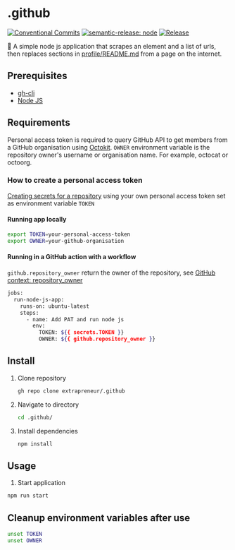# .github

[![Conventional Commits](https://img.shields.io/badge/Conventional%20Commits-1.0.0-yellow.svg)](https://conventionalcommits.org)
[![semantic-release: node](https://img.shields.io/badge/semantic--release-node-e10079?logo=semantic-release)](https://github.com/semantic-release/semantic-release)
[![Release](https://github.com/extrapreneur/.github/actions/workflows/release.yml/badge.svg)](https://github.com/extrapreneur/.github/actions/workflows/release.yml)

📖 A simple node js application that scrapes an element and a list of urls, then replaces sections in [profile/README.md](./profile/README.md) from a page on the internet.

## Prerequisites

- [gh-cli](https://github.com/cli/cli?tab=readme-ov-file#installation)
- [Node JS](https://nodejs.org/en/download/package-manager)

## Requirements

Personal access token is required to query GitHub API to get members from a GitHub organisation using [Octokit](https://github.com/octokit).
`OWNER` environment variable is the repository owner's username or organisation name. For example, octocat or octoorg.

### How to create a personal access token

[Creating secrets for a repository](https://docs.github.com/en/actions/how-tos/write-workflows/choose-what-workflows-do/use-secrets#creating-secrets-for-a-repository) using your own personal access token set as environment variable `TOKEN`

#### Running app locally

```bash
export TOKEN=your-personal-access-token
export OWNER=your-github-organisation
```

#### Running in a GitHub action with a workflow

`github.repository_owner` return the owner of the repository, see [GitHub context: repository_owner](https://docs.github.com/en/actions/reference/workflows-and-actions/contexts#github-context)

```bash
jobs:
  run-node-js-app:
    runs-on: ubuntu-latest
    steps:
      - name: Add PAT and run node js
        env:
          TOKEN: ${{ secrets.TOKEN }}
          OWNER: ${{ github.repository_owner }}
```

## Install

1. Clone repository

   ```bash
   gh repo clone extrapreneur/.github
   ```

1. Navigate to directory

   ```bash
   cd .github/
   ```

1. Install dependencies

   ```bash
   npm install
   ```

## Usage

1. Start application

```bash
npm run start
```

## Cleanup environment variables after use

```bash
unset TOKEN
unset OWNER
```

